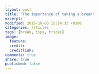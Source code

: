 ```yaml
---
layout: post
title: "The importance of taking a break"
excerpt: 
modified: 2015-10-03 15:54:33 +0300
categories: articles
tags: [break, tips, tricks]
image:
  feature: 
  credit: 
  creditlink: 
comments: true
share: true
published: false
---
```

